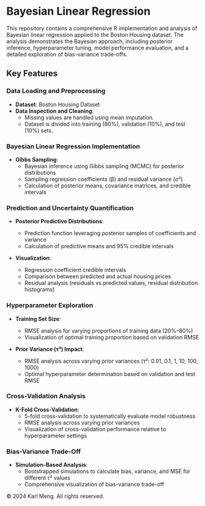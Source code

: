 # Bayesian Linear Regression

This repository contains a comprehensive R implementation and analysis of Bayesian linear regression applied to the Boston Housing dataset. The analysis demonstrates the Bayesian approach, including posterior inference, hyperparameter tuning, model performance evaluation, and a detailed exploration of bias-variance trade-offs.

## Key Features

### Data Loading and Preprocessing

- **Dataset**: Boston Housing Dataset
- **Data Inspection and Cleaning**:
  - Missing values are handled using mean imputation.
  - Dataset is divided into training (80%), validation (10%), and test (10%) sets.

### Bayesian Linear Regression Implementation

- **Gibbs Sampling**:
  - Bayesian inference using Gibbs sampling (MCMC) for posterior distributions
  - Sampling regression coefficients (β) and residual variance (σ²)
  - Calculation of posterior means, covariance matrices, and credible intervals

### Prediction and Uncertainty Quantification

- **Posterior Predictive Distributions**:
  - Prediction function leveraging posterior samples of coefficients and variance
  - Calculation of predictive means and 95% credible intervals

- **Visualization**:
  - Regression coefficient credible intervals
  - Comparison between predicted and actual housing prices
  - Residual analysis (residuals vs predicted values, residual distribution histograms)

### Hyperparameter Exploration

- **Training Set Size**:
  - RMSE analysis for varying proportions of training data (20%–80%)
  - Visualization of optimal training proportion based on validation RMSE

- **Prior Variance (τ²) Impact**:
  - RMSE analysis across varying prior variances (τ²: 0.01, 0.1, 1, 10, 100, 1000)
  - Optimal hyperparameter determination based on validation and test RMSE

### Cross-Validation Analysis

- **K-Fold Cross-Validation**:
  - 5-fold cross-validation to systematically evaluate model robustness
  - RMSE analysis across varying prior variances
  - Visualization of cross-validation performance relative to hyperparameter settings

### Bias-Variance Trade-Off

- **Simulation-Based Analysis**:
  - Bootstrapped simulations to calculate bias, variance, and MSE for different τ² values
  - Comprehensive visualization of bias-variance trade-off


© 2024 Karl Meng. All rights reserved.
